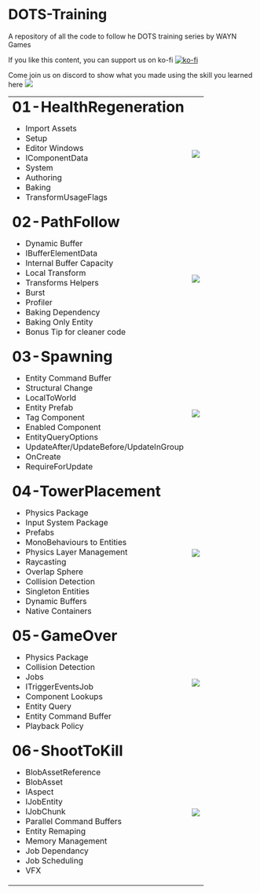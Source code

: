 # DOTS-Training
A repository of all the code to follow he DOTS training series by WAYN Games


If you like this content, you can support us on ko-fi [![ko-fi](https://ko-fi.com/img/githubbutton_sm.svg)](https://ko-fi.com/M4M8UEQP8)

Come join us on discord to show what you made using the skill you learned here [![](https://dcbadge.vercel.app/api/server/GhgM26xxPe?style=flat)](https://discord.gg/GhgM26xxPe)


<table border="0">
	<tr>
		<td>
			<b style="font-size:30px">01-HealthRegeneration</b>
			<ul>
				<li> Import Assets</li>
				<li> Setup</li>
				<li> Editor Windows</li>
				<li> IComponentData </li>
				<li> System </li>
				<li> Authoring</li>
				<li> Baking </li>
				<li> TransformUsageFlags </li>
			</ul>
		</td>
		<td>
			<a href="https://www.youtube.com/watch?v=Z5CMGm6lmDQ">
				<img src="https://img.youtube.com/vi/Z5CMGm6lmDQ/0.jpg"/>
			</a>
		</td>
	</tr>
	<tr>
		<td>
			<b style="font-size:30px">02-PathFollow</b>
			<ul>
				<li> Dynamic Buffer</li>
				<li> IBufferElementData</li>
				<li> Internal Buffer Capacity</li>
				<li> Local Transform</li>
				<li> Transforms Helpers</li>
				<li> Burst </li>
				<li> Profiler</li>
				<li> Baking Dependency</li>
				<li> Baking Only Entity</li>
				<li> Bonus Tip for cleaner code</li>
			</ul>
		</td>
		<td>
			<a href="https://www.youtube.com/watch?v=gODYxTgk-TI">
				<img src="https://img.youtube.com/vi/gODYxTgk-TI/0.jpg"/>
			</a>
		</td>
	</tr>
</tr>
<tr>
	<td>
		<b style="font-size:30px">03-Spawning</b>
		<ul>
			<li>Entity Command Buffer</li>
			<li>Structural Change</li>
			<li>LocalToWorld</li>
			<li>Entity Prefab</li>
			<li>Tag Component </li>
			<li>Enabled Component</li>
			<li>EntityQueryOptions</li>
			<li>UpdateAfter/UpdateBefore/UpdateInGroup</li>
			<li>OnCreate</li>
			<li>RequireForUpdate</li>
		</ul>
	</td>
	<td>
		<a href="https://www.youtube.com/watch?v=wpuBGPqa4z8">
			<img src="https://img.youtube.com/vi/wpuBGPqa4z8/0.jpg"/>
		</a>
	</td>
</tr>
<tr>
	<td>
		<b style="font-size:30px">04-TowerPlacement</b>
		<ul>
			<li>Physics Package                      </li>
			<li>Input System Package                 </li>
			<li>Prefabs                              </li>
			<li>MonoBehaviours to Entities           </li>
			<li>Physics Layer Management             </li>
			<li>Raycasting                           </li>
			<li>Overlap Sphere                       </li>
			<li>Collision Detection                  </li>
			<li>Singleton Entities                   </li>
			<li>Dynamic Buffers                      </li>
			<li>Native Containers                    </li>
		</ul>
	</td>
	<td>
		<a href="https://www.youtube.com/watch?v=sgWyFaSMC3c">
			<img src="https://img.youtube.com/vi/sgWyFaSMC3c/0.jpg"/>
		</a>
	</td>
</tr>
<tr>
	<td>
		<b style="font-size:30px">05-GameOver</b>
		<ul>
			<li>Physics Package			 </li>
			<li>Collision Detection      </li>
			<li>Jobs                     </li>
			<li>ITriggerEventsJob        </li>
			<li>Component Lookups        </li>
			<li>Entity Query             </li>
			<li>Entity Command Buffer    </li>
			<li>Playback Policy          </li>
		</ul>
	</td>
	<td>
		<a href="https://www.youtube.com/watch?v=Kv3CA8NUukM">
			<img src="https://img.youtube.com/vi/Kv3CA8NUukM/0.jpg"/>
		</a>
	</td>
</tr>
<tr>
	<td>
		<b style="font-size:30px">06-ShootToKill</b>
		<ul>
			<li>BlobAssetReference                   </li>
			<li>BlobAsset                            </li>
			<li>IAspect                              </li>
			<li>IJobEntity                           </li>
			<li>IJobChunk                            </li>
			<li>Parallel Command Buffers             </li>
			<li>Entity Remaping                      </li>
			<li>Memory Management                    </li>
			<li>Job Dependancy                       </li>
			<li>Job Scheduling                       </li>
			<li>VFX                                  </li>
		</ul>
	</td>
	<td>
		<a href="https://www.youtube.com/watch?v=FJdthVNK5dA">
			<img src="https://img.youtube.com/vi/FJdthVNK5dA/0.jpg"/>
		</a>
	</td>
</tr>
</table>


